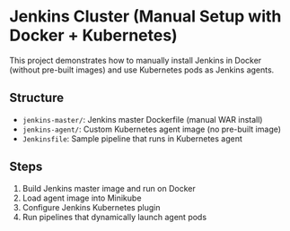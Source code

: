 # Jenkins Cluster (Manual Setup with Docker + Kubernetes)

This project demonstrates how to manually install Jenkins in Docker (without pre-built images) and use Kubernetes pods as Jenkins agents.

## Structure

- `jenkins-master/`: Jenkins master Dockerfile (manual WAR install)
- `jenkins-agent/`: Custom Kubernetes agent image (no pre-built image)
- `Jenkinsfile`: Sample pipeline that runs in Kubernetes agent

## Steps

1. Build Jenkins master image and run on Docker
2. Load agent image into Minikube
3. Configure Jenkins Kubernetes plugin
4. Run pipelines that dynamically launch agent pods

